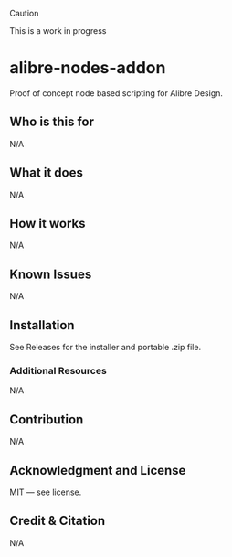 > [!CAUTION]
> This is a work in progress

# alibre-nodes-addon

Proof of concept node based scripting for Alibre Design.

## Who is this for

N/A

## What it does

N/A

## How it works

N/A

## Known Issues

N/A

## Installation

See Releases for the installer and portable .zip file.

### Additional Resources

N/A

## Contribution

N/A

## Acknowledgment and License

MIT — see license.

## Credit & Citation

N/A

